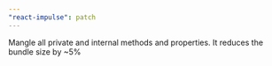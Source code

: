 ```yaml
---
"react-impulse": patch
---
```


Mangle all private and internal methods and properties. It reduces the bundle size by ~5%
